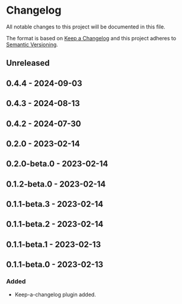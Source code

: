 # Changelog

All notable changes to this project will be documented in this file.

The format is based on [Keep a Changelog](http://keepachangelog.com/)
and this project adheres to [Semantic Versioning](http://semver.org/).

## Unreleased

## 0.4.4 - 2024-09-03

## 0.4.3 - 2024-08-13

## 0.4.2 - 2024-07-30

## 0.2.0 - 2023-02-14

## 0.2.0-beta.0 - 2023-02-14

## 0.1.2-beta.0 - 2023-02-14

## 0.1.1-beta.3 - 2023-02-14

## 0.1.1-beta.2 - 2023-02-14

## 0.1.1-beta.1 - 2023-02-13

## 0.1.1-beta.0 - 2023-02-13
### Added
- Keep-a-changelog plugin added.
